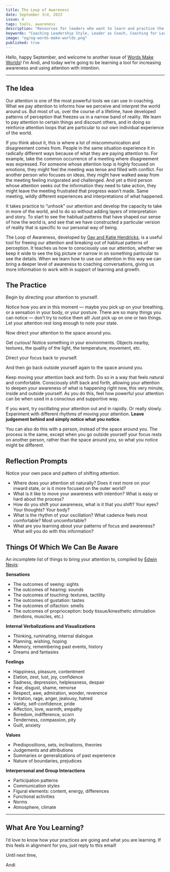 ```yaml
---
title: The Loop of Awareness
date: September 3rd, 2023
issue: 4
tags: tools, awareness
description: "Resources for leaders who want to learn and practice the Coaching Leadership Style"
keywords: "Coaching Leadership Style, Leader as Coach, Coaching for Leaders, Manager as Coach"
image: "og/og-words-make-worlds.png"
published: true
---
```


Hello, happy September, and welcome to another issue of [Words Make Worlds](https://methodandmatter.com/words-make-worlds)! I’m Andi, and today we’re going to be learning a tool for increasing awareness and using attention with intention.

---

## The Idea
Our attention is one of the most powerful tools we can use in coaching. What we pay attention to informs how we perceive and interpret the world around us. But most of us, over the course of a lifetime, have developed patterns of perception that freezes us in a narrow band of reality. We learn to pay attention to certain things and discount others, and in doing so reinforce attention loops that are particular to our own individual experience of the world.

If you think about it, this is where a lot of miscommunication and disagreement comes from. People in the same situation experience it in radically different ways because of what they are paying  attention to. For example, take the common occurrence of a meeting where disagreement was expressed. For someone whose attention loop is highly focused on emotions, they might feel the meeting was tense and filled with conflict. For another person who focuses on ideas, they might have walked away from the meeting feeling invigorated and challenged. And yet a third person whose attention seeks out the information they need to take action, they might leave the meeting frustrated that progress wasn’t made. Same meeting, wildly different experiences and interpretations of what happened.

It takes practice to “unhook” our attention and develop the capacity to take in more of the world, and to do so without adding layers of interpretation and story. To start to see the habitual patterns that have shaped our sense of how the world is, and see that we have constructed a particular version of reality that is specific to our personal way of being.

The Loop of Awareness, developed by [Gay and Katie Hendricks](https://hendricks.com), is a useful tool for freeing our attention and breaking out of habitual patterns of perception. It teaches us how to consciously use our attention, whether we keep it wide to see the big picture or narrow in on something particular to see the details. When we learn how to use our attention in this way we can bring a deeper level of awareness to coaching conversations, giving us more information to work with in support of learning and growth.

## The Practice

Begin by directing your attention to yourself.

Notice how you are in this moment &mdash; maybe you pick up on your breathing, or a sensation in your body, or your posture. There are so many things you can notice &mdash; don’t try to notice them all! Just pick up on one or two things. Let your attention rest long enough to note your state.

Now direct your attention to the space around you.

Get curious! Notice something in your environments. Objects nearby, textures, the quality of the light, the temperature, movement, etc.

Direct your focus back to yourself.

And then go back outside yourself again to the space around you.

Keep moving your attention back and forth. Do so in a way that feels natural and comfortable. Consciously shift back and forth, allowing your attention to deepen your awareness of what is happening right now, this very minute, inside and outside yourself. As you do this, feel how powerful your attention can be when used in a conscious and supportive way.

If you want, try oscillating your attention out and in rapidly. Or really slowly. Experiment with different rhythms of moving your attention. **Leave judgement behind and simply notice what you notice**.

You can also do this with a person, instead of the space around you. The process is the same, except when you go outside yourself your focus rests on another person, rather than the space around you, so what you notice might be different.

## Reflection Prompts
Notice your own pace and pattern of shifting attention.

- Where does your attention sit naturally? Does it rest more on your inward state, or is it more focused on the outer world?
- What is it like to move your awareness with intention? What is easy or hard about the process?
- How do you shift your awareness, what is it that you shift? Your eyes? Your thoughts? Your body?
- What is the rhythm of your oscillation? What cadence feels most comfortable? Most uncomfortable?
- What are you learning about your patterns of focus and awareness? What will you do with this information?

## Things Of Which We Can Be Aware
An incomplete list of things to bring your attention to, compiled by [Edwin Nevis](https://www.routledge.com/Organizational-Consulting-A-Gestalt-Approach/Nevis/p/book/9780881632491):

**Sensations**

- The outcomes of seeing: sights
- The outcomes of hearing: sounds
- The outcomes of touching: textures, tactility
- The outcomes of gustation: tastes
- The outcomes of olfaction: smells
- The outcomes of proprioception: body tissue/kinesthetic stimulation (tendons, muscles, etc.)

**Internal Verbalizations and Visualizations**

- Thinking, ruminating, internal dialogue
- Planning, wishing, hoping
- Memory, remembering past events, history
- Dreams and fantasies

**Feelings**

- Happiness, pleasure, contentment
- Elation, zest, lust, joy, confidence
- Sadness, depression, helplessness, despair
- Fear, disgust, shame, remorse
- Respect, awe, admiration, wonder, reverence
- Irritation, rage, anger, jealousy, hatred
- Vanity, self-confidence, pride
- Affection, love, warmth, empathy
- Boredom, indifference, scorn
- Tenderness, compassion, pity
- Guilt, anxiety

**Values**

- Predispositions, sets, inclinations, theories
- Judgements and attributions
- Summaries or generalizations of past experience
- Nature of boundaries, prejudices

**Interpersonal and Group Interactions**

- Participation patterns
- Communication styles
- Figural elements: content, energy, differences
- Functional activities
- Norms
- Atmosphere, climate

---

## What Are You Learning?
I’d love to know how your practices are going and what you are learning. If this feels in alignment for you, just reply to this email!

Until next time,

Andi
